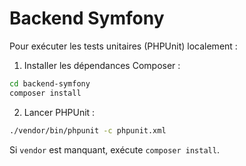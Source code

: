# Backend Symfony

Pour exécuter les tests unitaires (PHPUnit) localement :

1. Installer les dépendances Composer :

```bash
cd backend-symfony
composer install
```

2. Lancer PHPUnit :

```bash
./vendor/bin/phpunit -c phpunit.xml
```

Si `vendor` est manquant, exécute `composer install`.
